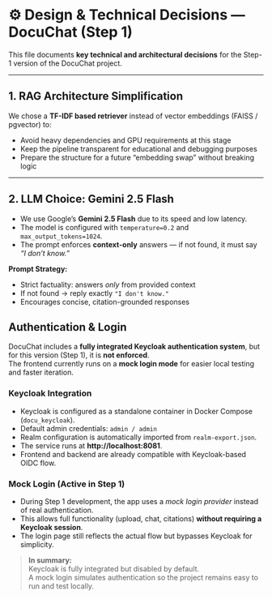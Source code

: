 # ⚙️ Design & Technical Decisions — DocuChat (Step 1)

This file documents **key technical and architectural decisions** for the Step-1 version of the DocuChat project.

---

## 1. RAG Architecture Simplification
We chose a **TF-IDF based retriever** instead of vector embeddings (FAISS / pgvector) to:
- Avoid heavy dependencies and GPU requirements at this stage
- Keep the pipeline transparent for educational and debugging purposes
- Prepare the structure for a future “embedding swap” without breaking logic

---

## 2. LLM Choice: Gemini 2.5 Flash
- We use Google’s **Gemini 2.5 Flash** due to its speed and low latency.
- The model is configured with `temperature=0.2` and `max_output_tokens=1024`.
- The prompt enforces **context-only** answers — if not found, it must say *“I don’t know.”*

**Prompt Strategy:**
- Strict factuality: answers *only* from provided context  
- If not found → reply exactly `"I don't know."`  
- Encourages concise, citation-grounded responses


## Authentication & Login

DocuChat includes a **fully integrated Keycloak authentication system**, but for this version (Step 1), it is **not enforced**.  
The frontend currently runs on a **mock login mode** for easier local testing and faster iteration.

###  Keycloak Integration
- Keycloak is configured as a standalone container in Docker Compose (`docu_keycloak`).
- Default admin credentials: `admin / admin`
- Realm configuration is automatically imported from `realm-export.json`.
- The service runs at **http://localhost:8081**.
- Frontend and backend are already compatible with Keycloak-based OIDC flow.

### Mock Login (Active in Step 1)
- During Step 1 development, the app uses a *mock login provider* instead of real authentication.
- This allows full functionality (upload, chat, citations) **without requiring a Keycloak session**.
- The login page still reflects the actual flow but bypasses Keycloak for simplicity.


> **In summary:**  
> Keycloak is fully integrated but disabled by default.  
> A mock login simulates authentication so the project remains easy to run and test locally.
